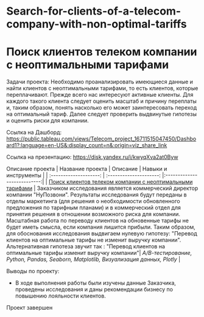 # Search-for-clients-of-a-telecom-company-with-non-optimal-tariffs

# Поиск клиентов телеком компании с неоптимальными тарифами
 
Задачи проекта: 
Необходимо проанализировать имеющиеся данные и найти клиентов с неоптимальными тарифами, то есть клиентов, которые переплачивают. Прежде всего нас интересуют активные клиенты. Для каждого такого клиента следует оценить масштаб и причину переплаты и, таким образом, понять насколько его может заинтересовать переход на оптимальный тариф. Далее следует проверить выдвинутые гипотезы и оценить риски для компании. 

Ссылка на Дашборд: https://public.tableau.com/views/Telecom_project_16711515047450/Dashboard1?:language=en-US&:display_count=n&:origin=viz_share_link

Ссылка на презентацию: https://disk.yandex.ru/i/kwyqXva2at0Byw

 Описание проекта
| Название проекта | Описание | Навыки и инструменты  |
| :--------------------: | :---------------------: |:---------------------------:|
| [Поиск клиентов телеком компании с неоптимальными тарифами](https://github.com/ekaterina-zakharova/Yandex_Practicum/blob/main/Search%20for%20clients%20of%20a%20telecom%20-%20company%20with%20non%20optimal%20tariffs/Поиск%20клиентов%20телеком%20компании%20с%20неоптимальными%20тарифами.ipynb) | Заказчиком исследования является коммерческий директор компании "НуПозвони". Результаты исследования будут переданы в отделы маркетинга (для решения о необходимости обновленного предложения по тарифным планами) и в коммерческий отдел для принятия решения в отношении возможного риска для компании. Масштабная работа по переводу клиентов на обновенные тарифы не будет иметь смысла, если компания лишится прибыли. Таким образом, для обоснования исследования выдвигаем нулевую гипотезу: "Перевод клиентов на оптимальные тарифы не изменит выручку компании". Альтернативная гипотеза звучит так : "Перевод клиентов на оптимальные тарифы изменит выручку компании"| *А/В-тестирование, Python, Pandas, Seaborn, Matplotlib, Визуализация данных, Plotly* |

Выводы по проекту:
   - В ходе выполнения работы были изучены данные Заказчика, проведены исследования и даны рекомендации бизнесу по повышению лояльности клиентов.
  
Проект завершен
